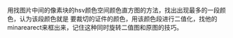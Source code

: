 用找图片中间的像素块的hsv颜色空间颜色直方图的方法，找出出现最多的一段颜色，认为该段颜色就是
要裁切的证件的颜色，用该颜色段进行二值化，找他的minarearect来框出来，记住这种同时旋转二值图和原图的技巧。
